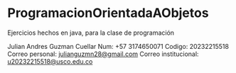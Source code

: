 # ProgramacionOrientadaAObjetos
Ejercicios hechos en java, para la clase de programación

Julian Andres Guzman Cuellar
Num: +57 3174650071
Codigo: 20232215518
Correo personal: julianguzmn28@gmail.com
Correo institucional: u20232215518@usco.edu.co
